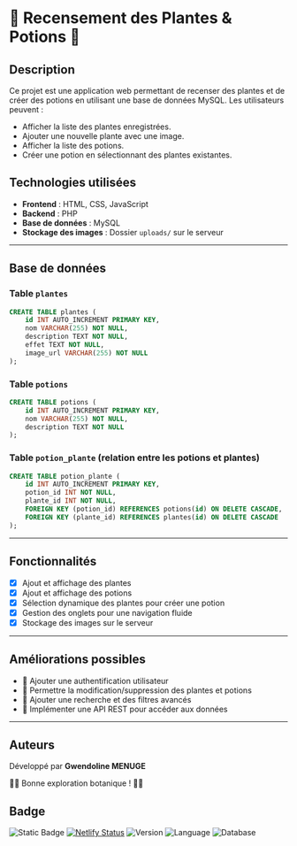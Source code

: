 # 🌿 Recensement des Plantes & Potions 🌿

## Description
Ce projet est une application web permettant de recenser des plantes et de créer des potions en utilisant une base de données MySQL. Les utilisateurs peuvent :
- Afficher la liste des plantes enregistrées.
- Ajouter une nouvelle plante avec une image.
- Afficher la liste des potions.
- Créer une potion en sélectionnant des plantes existantes.

## Technologies utilisées
- **Frontend** : HTML, CSS, JavaScript
- **Backend** : PHP
- **Base de données** : MySQL
- **Stockage des images** : Dossier `uploads/` sur le serveur

---

## Base de données
### Table `plantes`
```sql
CREATE TABLE plantes (
    id INT AUTO_INCREMENT PRIMARY KEY,
    nom VARCHAR(255) NOT NULL,
    description TEXT NOT NULL,
    effet TEXT NOT NULL,
    image_url VARCHAR(255) NOT NULL
);
```
### Table `potions`
```sql
CREATE TABLE potions (
    id INT AUTO_INCREMENT PRIMARY KEY,
    nom VARCHAR(255) NOT NULL,
    description TEXT NOT NULL
);
```
### Table `potion_plante` (relation entre les potions et plantes)
```sql
CREATE TABLE potion_plante (
    id INT AUTO_INCREMENT PRIMARY KEY,
    potion_id INT NOT NULL,
    plante_id INT NOT NULL,
    FOREIGN KEY (potion_id) REFERENCES potions(id) ON DELETE CASCADE,
    FOREIGN KEY (plante_id) REFERENCES plantes(id) ON DELETE CASCADE
);
```

---

## Fonctionnalités
- [x] Ajout et affichage des plantes
- [x] Ajout et affichage des potions
- [x] Sélection dynamique des plantes pour créer une potion
- [x] Gestion des onglets pour une navigation fluide
- [x] Stockage des images sur le serveur

---

## Améliorations possibles
- 🔹 Ajouter une authentification utilisateur
- 🔹 Permettre la modification/suppression des plantes et potions
- 🔹 Ajouter une recherche et des filtres avancés
- 🔹 Implémenter une API REST pour accéder aux données

---

## Auteurs
Développé par **Gwendoline MENUGE**

🌱🌿 Bonne exploration botanique ! 🧪✨

## Badge
![Static Badge](https://img.shields.io/badge/Status-En%20cours-orange)
[![Netlify Status](https://api.netlify.com/api/v1/badges/5f9ed56d-dce9-4cc2-9c2f-12a6e17ba603/deploy-status)](https://app.netlify.com/sites/recensementplantes/deploys)
![Version](https://img.shields.io/badge/Version_-1.0-blue)
![Language](https://img.shields.io/badge/Language-Java_Script-yellow)
![Database](https://img.shields.io/badge/DataBase-MySQL-blue)

